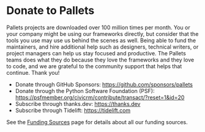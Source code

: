 # Donate to Pallets

Pallets projects are downloaded over 100 million times per month. You or your
company might be using our frameworks directly, but consider that the tools you
use may use us behind the scenes as well. Being able to fund the maintainers,
and hire additional help such as designers, technical writers, or project
managers can help us stay focused and productive. The Pallets teams does what
they do because they love the frameworks and they love to code, and we are
grateful to the community support that helps that continue. Thank you!

* Donate through GitHub Sponsors: <https://github.com/sponsors/pallets>
* Donate through the Python Software Foundation (PSF): <https://psfmember.org/civicrm/contribute/transact/?reset=1&id=20>
* Subscribe through thanks.dev: <https://thanks.dev>
* Subscribe through Tidelift: <https://tidelift.com>

See the [Funding Sources](funding.md) page for details about all our funding
sources.
